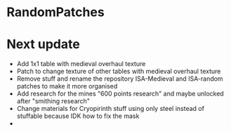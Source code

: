# RandomPatches

# Next update

- Add 1x1 table with medieval overhaul texture
- Patch to change texture of other tables with medieval overhaul texture
- Remove stuff and rename the repository ISA-Medieval and ISA-random patches to make it more organised
- Add research for the mines "600 points research" and maybe unlocked after "smithing research"
- Change materials for Cryopirinth stuff using only steel instead of stuffable because IDK how to fix the mask
- 
